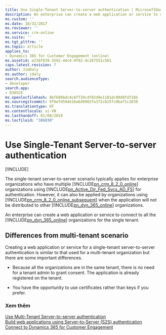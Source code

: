 ```yaml
---
title: Use Single-Tenant Server-to-server authentication | MicrosoftDocs
description: An enterprise can create a web application or service to connect to all the Dynamics 365 for Customer Engagement (online) organizations for the single tenant
ms.custom: ''
ms.date: 10/31/2017
ms.reviewer: ''
ms.service: crm-online
ms.suite: ''
ms.tgt_pltfrm: ''
ms.topic: article
applies_to:
- Dynamics 365 for Customer Engagement (online)
ms.assetid: e238f839-3592-44c4-9f82-dc287551c581
caps.latest.revision: 7
author: JimDaly
ms.author: jdaly
search.audienceType:
- developer
search.app:
- D365CE
ms.openlocfilehash: 8bfb89bdc4c6ff29c4f02d9e1181dc99d9fdf18b
ms.sourcegitcommit: 9f0efd59de16a6d9902fa372cb25fc0baf1c2838
ms.translationtype: HT
ms.contentlocale: vi-VN
ms.lasthandoff: 01/08/2019
ms.locfileid: "386830"
---
```

# <a name="use-single-tenant-server-to-server-authentication"></a>Use Single-Tenant Server-to-server authentication

[!INCLUDE[](../includes/cc_applies_to_update_9_0_0.md)]

The single-tenant server-to-server scenario typically applies for enterprise organizations who have multiple [!INCLUDE[pn_crm_8_2_0_online](../includes/pn-crm-8-2-0-online.md)] organizations using [!INCLUDE[pn_Active_Dir_Fed_Svcs_AD_FS](../includes/pn-active-dir-fed-svcs-ad-fs.md)] for authentication. However, it can also be applied by organizations using [!INCLUDE[pn_crm_8_2_0_online_subsequent](../includes/pn-crm-8-2-0-online-subsequent.md)] when the application will not be distributed to other [!INCLUDE[pn_dyn_365_online](../includes/pn-crm-online.md)] organizations.  
  
 An enterprise can create a web application or service to connect to all the [!INCLUDE[pn_dyn_365_online](../includes/pn-crm-online.md)] organizations for the single tenant.  
  
## <a name="differences-from-multi-tenant-scenario"></a>Differences from multi-tenant scenario  
 Creating a web application or service for a single-tenant server-to-server authentication is similar to that used for a multi-tenant organization but there are some important differences.  
  
-   Because all the organizations are in the same tenant, there is no need for a tenant admin to grant consent. The application is already registered on the tenant.  
  
-   You have the opportunity to use certificates rather than keys if you prefer.  
  
### <a name="see-also"></a>Xem thêm  
 [Use Multi-Tenant Server-to-server authentication](use-multi-tenant-server-server-authentication.md)   
 [Build web applications using Server-to-Server (S2S) authentication](build-web-applications-server-server-s2s-authentication.md)   
 [Connect to Dynamics 365 for Customer Engagement](connect-customer-engagement.md)

